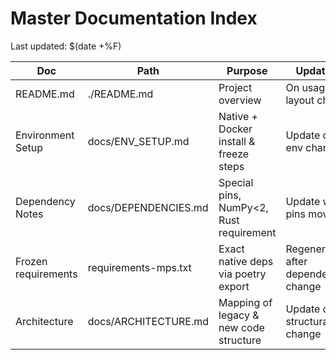 # Master Documentation Index

Last updated: $(date +%F)

| Doc                 | Path                   | Purpose                                   | Update rule                          |
|---------------------|------------------------|-------------------------------------------|--------------------------------------|
| README.md           | ./README.md            | Project overview                          | On usage or layout changes           |
| Environment Setup   | docs/ENV_SETUP.md      | Native + Docker install & freeze steps    | Update on any env change             |
| Dependency Notes    | docs/DEPENDENCIES.md   | Special pins, NumPy<2, Rust requirement   | Update when pins move                |
| Frozen requirements | requirements-mps.txt   | Exact native deps via poetry export       | Regenerate after dependency change   |
| Architecture        | docs/ARCHITECTURE.md   | Mapping of legacy & new code structure | Update on any structural/layout change |
